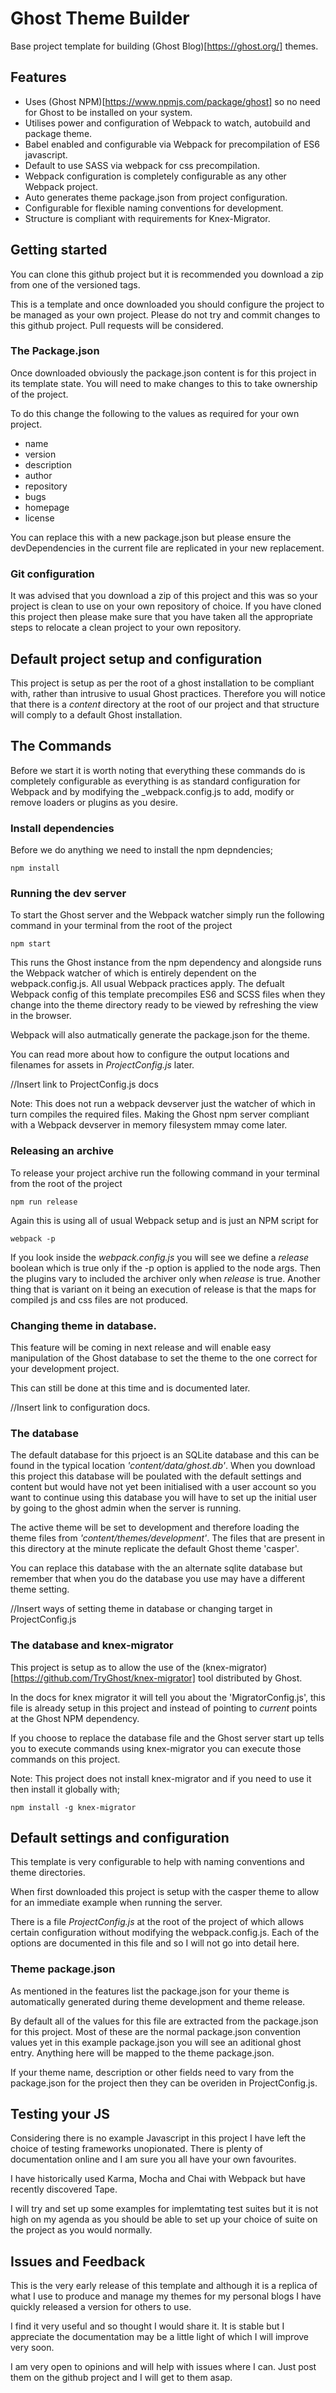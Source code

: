 # Ghost Theme Builder

Base project template for building (Ghost Blog)[https://ghost.org/] themes.

## Features

* Uses (Ghost NPM)[https://www.npmjs.com/package/ghost] so no need for Ghost to be installed on your system.
* Utilises power and configuration of Webpack to watch, autobuild and package theme.
* Babel enabled and configurable via Webpack for precompilation of ES6 javascript.
* Default to use SASS via webpack for css precompilation.
* Webpack configuration is completely configurable as any other Webpack project.
* Auto generates theme package.json from project configuration.
* Configurable for flexible naming conventions for development.
* Structure is compliant with requirements for Knex-Migrator.

## Getting started

You can clone this github project but it is recommended you download a zip from one of the versioned tags.

This is a template and once downloaded you should configure the project to be managed as your own project.
Please do not try and commit changes to this github project. Pull requests will be considered.

### The Package.json

Once downloaded obviously the package.json content is for this project in its template state. You will need to make changes to this to take ownership of the project.

To do this change the following to the values as required for your own project.

* name
* version
* description
* author
* repository
* bugs
* homepage
* license

You can replace this with a new package.json but please ensure the devDependencies in the current file are replicated in your new replacement.

### Git configuration

It was advised that you download a zip of this project and this was so your project is clean to use on your own repository of choice. If you have cloned this project then please make sure that you have taken all the appropriate steps to relocate a clean project to your own repository.


## Default project setup and configuration

This project is setup as per the root of a ghost installation to be compliant with, rather than intrusive to usual Ghost practices. Therefore you will notice that there is a _content_ directory at the root of our project and that structure will comply to a default Ghost installation.

## The Commands

Before we start it is worth noting that everything these commands do is completely configurable as everything is as standard configuration for Webpack and by modifying the _webpack.config.js to add, modify or remove loaders or plugins as you desire.

### Install dependencies

Before we do anything we need to install the npm depndencies;

```
npm install
```

### Running the dev server

To start the Ghost server and the Webpack watcher simply run the following command in your terminal from the root of the project

```
npm start
```

This runs the Ghost instance from the npm dependency and alongside runs the Webpack watcher of which is entirely dependent on the webpack.config.js. All usual Webpack practices apply. The defualt Webpack config of this template precompiles ES6 and SCSS files when they change into the theme directory ready to be viewed by refreshing the view in the browser.

Webpack will also autmatically generate the package.json for the theme.

You can read more about how to configure the output locations and filenames for assets in _ProjectConfig.js_ later.

//Insert link to ProjectConfig.js docs

Note: This does not run a webpack devserver just the watcher of which in turn compiles the required files. Making the Ghost npm server compliant with a Webpack devserver in memory filesystem mmay come later.


### Releasing an archive

To release your project archive run the following command in your terminal from the root of the project

```
npm run release
```

Again this is using all of usual Webpack setup and is just an NPM script for

```
webpack -p
```

If you look inside the _webpack.config.js_ you will see we define a _release_ boolean which is true only if the -p option is applied to the node args. Then the plugins vary to included the archiver only when _release_ is true. Another thing that is variant on it being an execution of release is that the maps for compiled js and css files are not produced.

### Changing theme in database.

This feature will be coming in next release and will enable easy manipulation of the Ghost database to set the theme to the one correct for your development project.

This can still be done at this time and is documented later.

//Insert link to configuration docs.

### The database

The default database for this prjoect is an SQLite database and this can be found in the typical location _'content/data/ghost.db'_. When you download this project this database will be poulated with the default settings and content but would have not yet been initialised with a user account so you want to continue using this database you will have to set up the initial user by going to the ghost admin when the server is running.

The active theme will be set to development and therefore loading the theme files from _'content/themes/development'_. The files that are present in this directory at the minute replicate the default Ghost theme 'casper'.

You can replace this database with the an alternate sqlite database but remember that when you do the database you use may have a different theme setting.

//Insert ways of setting theme in database or changing target in ProjectConfig.js


### The database and knex-migrator

This project is setup as to allow the use of the (knex-migrator)[https://github.com/TryGhost/knex-migrator] tool distributed by Ghost.

In the docs for knex migrator it will tell you about the 'MigratorConfig.js', this file is already setup in this project and instead of pointing to _current_ points at the Ghost NPM dependency.

If you choose to replace the database file and the Ghost server start up tells you to execute commands using knex-migrator you can execute those commands on this project.

Note: This project does not install knex-migrator and if you need to use it then install it globally with;

```
npm install -g knex-migrator
```

## Default settings and configuration

This template is very configurable to help with naming conventions and theme directories.

When first downloaded this project is setup with the casper theme to allow for an immediate example when running the server.

There is a file _ProjectConfig.js_ at the root of the project of which allows certain configuration without modifying the webpack.config.js. Each of the options are documented in this file and so I will not go into detail here.


### Theme package.json

As mentioned in the features list the package.json for your theme is automatically generated during theme development and theme release.

By default all of the values for this file are extracted from the package.json for this project.
Most of these are the normal package.json convention values yet in this example package.json you will see an aditional ghost entry. Anything here will be mapped to the theme package.json.

If your theme name, description or other fields need to vary from the package.json for the project then they can be overiden in ProjectConfig.js.


## Testing your JS

Considering there is no example Javascript in this project I have left the choice of testing frameworks unopionated. There is plenty of documentation online and I am sure you all have your own favourites.

I have historically used Karma, Mocha and Chai with Webpack but have recently discovered Tape.

I will try and set up some examples for implemtating test suites but it is not high on my agenda as you should be able to set up your choice of suite on the project as you would normally.


## Issues and Feedback

This is the very early release of this template and although it is a replica of what I use to produce and manage my themes for my personal blogs I have quickly released a version for others to use.

I find it very useful and so thought I would share it. It is stable but I appreciate the documentation may be a little light of which I will improve very soon.

I am very open to opinions and will help with issues where I can. Just post them on the github project and I will get to them asap.

